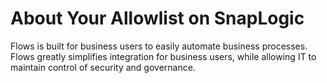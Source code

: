 # About Your Allowlist on SnapLogic

Flows is built for business users to easily automate business processes. Flows greatly simplifies integration for business users, while allowing IT to maintain control of security and governance.

